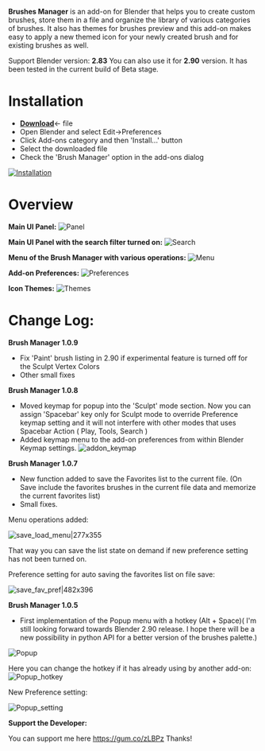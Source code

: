 **Brushes Manager** is an add-on for Blender that helps you to create custom brushes, store them in a file and organize the library of various categories of brushes.
It also has themes for brushes preview and this add-on makes easy to apply a new themed icon for your newly created brush and for existing brushes as well.

Support Blender version: **2.83**
You can also use it for **2.90** version. It has been tested in the current build of Beta stage.

# Installation

- [**Download**](https://github.com/tingjoybits/Brush_Manager/releases/download/1.0.9/Brush_Manager109.zip)<- file
- Open Blender and select Edit->Preferences
- Click Add-ons category and then 'Install...' button
- Select the downloaded file
- Check the 'Brush Manager' option in the add-ons dialog

[![Installation](images/brush_manager_installation640x360.png)](https://drive.google.com/file/d/1eJ54uitBehOi_Xy4-lGUeZvVKPQ0EdO5/preview)

# Overview

**Main UI Panel:**
![Panel](images/brush_manager_panel.png)

**Main UI Panel with the search filter turned on:**
![Search](images/brush_manager_search_panel.png)

**Menu of the Brush Manager with various operations:**
![Menu](images/brush_manager_menu.png)

**Add-on Preferences:**
![Preferences](images/brush_manager_preferences.png)

**Icon Themes:**
![Themes](images/brush_manager_themes.png)

# Change Log:

**Brush Manager 1.0.9**

* Fix 'Paint' brush listing in 2.90 if experimental feature is turned off for the Sculpt Vertex Colors
* Other small fixes

**Brush Manager 1.0.8**

* Moved keymap for popup into the 'Sculpt' mode section. Now you can assign 'Spacebar' key only for Sculpt mode to override Preference keymap setting and it will not interfere with other modes that uses Spacebar Action ( Play, Tools, Search )
* Added keymap menu to the add-on preferences from within Blender Keymap settings.
![addon_keymap](images/bm_keymap_pref_sign.png) 

**Brush Manager 1.0.7**

* New function added to save the Favorites list to the current file. (On Save include the favorites brushes in the current file data and memorize the current favorites list)
* Small fixes.

Menu operations added:

![save_load_menu|277x355](images/save_load_menu.png) 

That way you can save the list state on demand if new preference setting has not been turned on.

Preference setting for auto saving the favorites list on file save:

![save_fav_pref|482x396](images/save_fav_pref.png)

**Brush Manager 1.0.5**

- First implementation of the Popup menu with a hotkey (Alt + Space)( I'm still looking forward towards Blender 2.90 release. I hope there will be a new possibility in python API for a better version of the brushes palette.)

![Popup](images/brush_manager_popup.png)

Here you can change the hotkey if it has already using by another add-on:
![Popup_hotkey](images/bm_popup_hotkey.png)

New Preference setting:

![Popup_setting](images/bm_popup_setting.png)

**Support the Developer:**

You can support me here https://gum.co/zLBPz Thanks!

